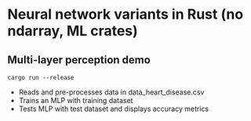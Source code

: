 # Neural network variants in Rust (no ndarray, ML crates)

## Multi-layer perception demo
`cargo run --release`
- Reads and pre-processes data in data_heart_disease.csv
- Trains an MLP with training dataset
- Tests MLP with test dataset and displays accuracy metrics
